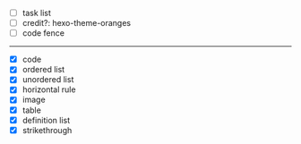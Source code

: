 - [ ] task list
- [ ] credit?: hexo-theme-oranges
- [ ] code fence

---

- [X] code
- [X] ordered list
- [X] unordered list
- [X] horizontal rule
- [X] image
- [X] table
- [X] definition list
- [X] strikethrough
